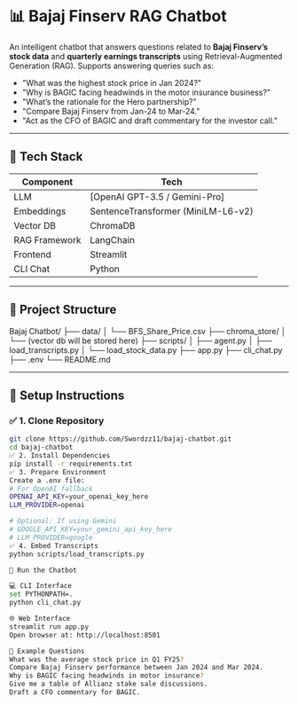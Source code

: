 # 📊 Bajaj Finserv RAG Chatbot

An intelligent chatbot that answers questions related to **Bajaj Finserv’s stock data** and **quarterly earnings transcripts** using Retrieval-Augmented Generation (RAG). Supports answering queries such as:

- "What was the highest stock price in Jan 2024?"
- "Why is BAGIC facing headwinds in the motor insurance business?"
- "What’s the rationale for the Hero partnership?"
- "Compare Bajaj Finserv from Jan-24 to Mar-24."
- "Act as the CFO of BAGIC and draft commentary for the investor call."

---

## 🚀 Tech Stack

| Component       | Tech                                |
|----------------|-------------------------------------|
| LLM            | [OpenAI GPT-3.5 / Gemini-Pro]       |
| Embeddings     | SentenceTransformer (MiniLM-L6-v2)  |
| Vector DB      | ChromaDB                            |
| RAG Framework  | LangChain                           |
| Frontend       | Streamlit                           |
| CLI Chat       | Python                              |

---

## 📁 Project Structure

Bajaj Chatbot/
├── data/
│ └── BFS_Share_Price.csv
├── chroma_store/
│ └── (vector db will be stored here)
├── scripts/
│ ├── agent.py
│ ├── load_transcripts.py
│ └── load_stock_data.py
├── app.py
├── cli_chat.py
├── .env
└── README.md

---

## 🧪 Setup Instructions

### ✅ 1. Clone Repository
```bash
git clone https://github.com/Swordzz11/bajaj-chatbot.git
cd bajaj-chatbot
✅ 2. Install Dependencies
pip install -r requirements.txt
✅ 3. Prepare Environment
Create a .env file:
# For OpenAI fallback
OPENAI_API_KEY=your_openai_key_here
LLM_PROVIDER=openai

# Optional: If using Gemini
# GOOGLE_API_KEY=your_gemini_api_key_here
# LLM_PROVIDER=google
✅ 4. Embed Transcripts
python scripts/load_transcripts.py

💬 Run the Chatbot

💻 CLI Interface
set PYTHONPATH=.
python cli_chat.py

🌐 Web Interface
streamlit run app.py
Open browser at: http://localhost:8501

🧠 Example Questions
What was the average stock price in Q1 FY25?
Compare Bajaj Finserv performance between Jan 2024 and Mar 2024.
Why is BAGIC facing headwinds in motor insurance?
Give me a table of Allianz stake sale discussions.
Draft a CFO commentary for BAGIC.
